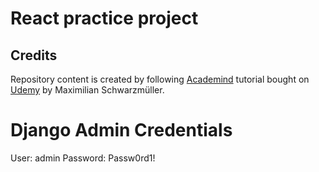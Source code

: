 # React practice project

## Credits

Repository content is created by following [Academind](https://academind.com/) tutorial bought on [Udemy](https://www.udemy.com/course/python-django-the-practical-guide) by Maximilian Schwarzmüller.


# Django Admin Credentials
User: admin
Password: Passw0rd1!